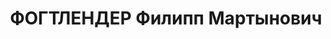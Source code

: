---
title: ФОГТЛЕНДЕР Филипп Мартынович
description: "1900 г.р., м.р.: Германия, г. Франкенталь, немец, образование: грамотный,\
  \ член компартии Германии\n ЧТЗ, механо-сборочный цех, наладчик револьверного отеделения\n\
  \ прож.: г. Челябинск 10.05.1937\n Обвинение: ст. 58-8-10-11\n Приговор: ВК ВС СССР,\
  \ 31.12.1937 — ВМН\n Расстрелян 31.12.1937\n Реабилитация: ВК ВС СССР, 25.03.1958"
---